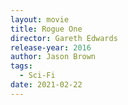 ```yaml
---
layout: movie
title: Rogue One
director: Gareth Edwards
release-year: 2016
author: Jason Brown
tags:
  - Sci-Fi
date: 2021-02-22
---
```

